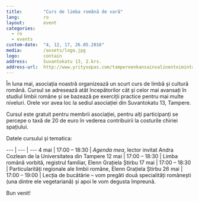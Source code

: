 ```yaml
---
title:        "Curs de limba română de vară"
lang:         ro
layout:       event
categories:
  - ro
  - events
custom-date:  "4, 12, 17, 26.05.2016"
media:        /assets/logo.jpg
logo:         contain
address:      Suvantokatu 13, 2.krs.
address-url:  http://www.yritysopas.com/tampereenkansainvalinentoimintakeskus/
---
```


În luna mai, asociația noastră organizează un scurt curs de limbă și cultură română. Cursul se adresează atât începătorilor cât și celor mai avansați în studiul limbii române și se bazează pe exerciții practice pentru mai multe niveluri.
Orele vor avea loc la sediul asociației din Suvantokatu 13, Tampere.

Cursul este gratuit pentru membrii asociației, pentru alți participanți se percepe o taxă de 20 de euro în vederea contribuirii la costurile chiriei spațiului.

Datele cursului și tematica:

--- | --- | ---
4 mai | 17:00 – 18:30 |  _Agenda mea_, lector invitat Andra Cozlean de la Universitatea din Tampere
12 mai | 17:00 – 18:30 |  Limba română vorbită, registrul familiar, Elenn Grațiela Știrbu
17 mai | 17:00 – 18:30 | Particularități regionale ale limbii române, Elenn Grațiela Știrbu
26 mai | 17:00 – 19:00 | Lecția de bucătărie – vom pregăti două specialități românești (una dintre ele vegetariană) și apoi le vom degusta împreună.

Bun venit!


